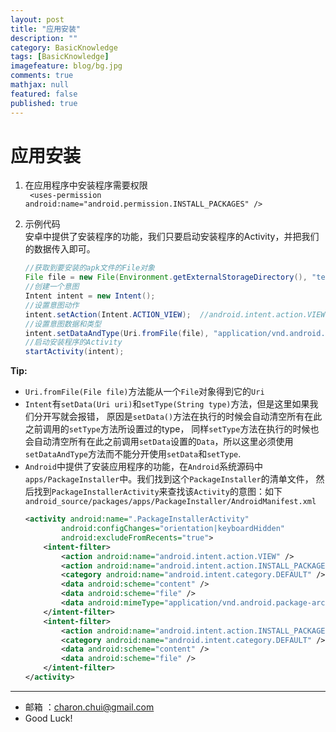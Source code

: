```yaml
---
layout: post
title: "应用安装"
description: ""
category: BasicKnowledge
tags: [BasicKnowledge]
imagefeature: blog/bg.jpg
comments: true
mathjax: null
featured: false
published: true
---
```



应用安装
===

1. 在应用程序中安装程序需要权限   
   ` <uses-permission android:name="android.permission.INSTALL_PACKAGES" />`

2. 示例代码   
    安卓中提供了安装程序的功能，我们只要启动安装程序的Activity，并把我们的数据传入即可。
	```java
	//获取到要安装的apk文件的File对象
	File file = new File(Environment.getExternalStorageDirectory(), "test.apk");
	//创建一个意图
	Intent intent = new Intent();
	//设置意图动作
	intent.setAction(Intent.ACTION_VIEW);  //android.intent.action.VIEW
	//设置意图数据和类型
	intent.setDataAndType(Uri.fromFile(file), "application/vnd.android.package-archive");
	//启动安装程序的Activity
	startActivity(intent);
	```

**Tip:**   
- `Uri.fromFile(File file)`方法能从一个`File`对象得到它的`Uri`  
- `Intent`有`setData(Uri uri)`和`setType(String type)`方法，但是这里如果我们分开写就会报错，
	原因是`setData()`方法在执行的时候会自动清空所有在此之前调用的`setType`方法所设置过的type，
	同样`setType`方法在执行的时候也会自动清空所有在此之前调用`setData`设置的`Data`，所以这里必须使用`setDataAndType`方法而不能分开使用`setData`和`setType`.
- `Android`中提供了安装应用程序的功能，在`Android`系统源码中`apps/PackageInstaller`中。我们找到这个`PackageInstaller`的清单文件，
	然后找到`PackageInstallerActivity`来查找该`Activity`的意图：如下
	`android_source/packages/apps/PackageInstaller/AndroidManifest.xml`
	```xml
	<activity android:name=".PackageInstallerActivity"
			android:configChanges="orientation|keyboardHidden"
			android:excludeFromRecents="true">
		<intent-filter>
			<action android:name="android.intent.action.VIEW" />
			<action android:name="android.intent.action.INSTALL_PACKAGE" />
			<category android:name="android.intent.category.DEFAULT" />
			<data android:scheme="content" />
			<data android:scheme="file" />
			<data android:mimeType="application/vnd.android.package-archive"/>
		</intent-filter>
		<intent-filter>
			<action android:name="android.intent.action.INSTALL_PACKAGE" />
			<category android:name="android.intent.category.DEFAULT" />
			<data android:scheme="content" />
			<data android:scheme="file" />
		</intent-filter>
	</activity>
	```

---

- 邮箱 ：charon.chui@gmail.com  
- Good Luck! 
